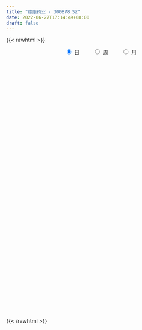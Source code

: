```yaml
---
title: "维康药业 - 300878.SZ"
date: 2022-06-27T17:14:49+08:00
draft: false
---
```

{{< rawhtml >}}
    <div style="text-align: center">
        <label style="padding: 1rem;"><input style="margin-right: .5rem" type="radio" name="period" value="D" checked onclick="period_change(this)">日</label>
        <label style="padding: 1rem;"><input style="margin-right: .5rem" type="radio" name="period" value="W" onclick="period_change(this)">周</label>
        <label style="padding: 1rem;"><input style="margin-right: .5rem" type="radio" name="period" value="M" onclick="period_change(this)">月</label>
    </div>
    <div id="chart" style="height: 700px;"></div> 
    <script type="text/javascript">
        const D_v = [110427.04,117081.81,85076.63,62869.24,54737.46,39038.61,35422.83,35313.68,40446.81,31044.15,26878.21,22307.0,34971.62,23606.56,28854.65,27451.5,39344.87,52677.07,71166.87,35616.23,21714.65,61201.33,67296.52,59301.96,47531.11,38703.64,20007.88,19695.58,26593.91,28146.54,38308.03,46877.3,35923.54,67811.95,51772.75,41409.79,50306.11,34758.68,30017.48,29729.49,23159.18,28260.61,31254.36,38467.54,16432.68,13184.07,14209.89,18355.96,14302.06,14698.24,19720.74,15129.73,15636.71,8633.68,7242.95,9943.05,7627.0,8962.6,6936.45,17650.24,11641.12,22502.83,12277.49,9606.89,6771.98,7322.85,8087.67,26830.82,14740.59,14324.93,9452.52,9039.01,7455.47,13795.05,5430.42,6138.41,11566.05,10289.23,7933.0,5144.94,13689.58,13853.76,10661.07,6268.14,7697.0,7527.0,6215.55,6067.82,7335.0,7604.37,11647.04,13874.55,8529.57,11474.89,6648.0,7075.62,8017.42,14853.1,8208.3,9117.03,6294.11,7557.0,8121.0,7699.86,6324.0,5724.48,5109.48,8656.05,13046.74,9608.2,5954.0,8123.48,11013.42,7704.65,8591.38,12404.69,12944.66,10173.0,11313.81,8516.0,5209.08,5599.9,4512.5,5848.43,6209.8,16931.32,11925.9,7569.18,10425.29,10360.17,11790.33,9923.28,8406.2,6586.84,3860.24,7033.77,9535.82,27809.65,17244.29,19564.03,11114.42,9921.26,16064.44,20635.29,18286.51,16723.47,9119.84,6951.13,7111.6,9241.44,13133.59,12759.8,13274.95,6924.67,5238.87,7362.9,6758.32,7323.86,7693.9,11322.22,10187.97,21103.3,19107.02,11733.25,13120.32,9842.97,6908.06,4908.27,8368.85,3951.14,4405.95,4526.83,26614.48,20368.82,9520.05,8254.01,6782.05,8001.32,5624.89,7418.51,5043.59,10590.2,7759.44,8473.59,6284.71,7136.68,8066.9,7048.98,4625.33,5039.18,7221.91,3347.5,4208.0,4340.95,5218.57,3074.18,2836.29,3285.08,3490.97,3283.37,4367.18,4455.83,3472.77,5918.93,4244.05,14671.38,57303.63,31964.93,20932.57,15265.8,12962.97,16912.87,8778.45,10112.76,13789.08,16860.02,10498.99,6920.66,15553.09,9435.79,11906.07,9934.56,11486.77,7983.74,5321.93,7621.43,5238.01,7798.62,5574.56,10374.71,7346.63,8790.0,11072.06,4712.09,4618.0,5774.0,4771.83,4333.0,6425.04,6527.06,4064.58,5047.62,6515.5,4254.72,3508.01,2929.0,5861.6,4933.28,4776.01,4202.71,6187.51,4351.57,3861.13,6307.92,4027.32,3735.09,3782.88,5263.62,3029.23,3609.89,2712.11,2523.0,7628.9,4407.47,3859.0,3669.01,3047.0,2402.19,5274.87,1773.53,1836.41,1900.29,1807.89,2408.04,2204.31,2217.0,1411.02,1502.0,1557.52,2466.0,2219.04,2753.01,2157.22,4591.04,2519.18,3505.11,2295.01,4253.01,2372.12,1975.15,2531.11,1998.0,4248.19,4462.0,3195.0,6134.0,6297.3,5402.14,5046.0,3861.37,2832.11,2346.16,2260.0,3065.05,8477.01,5602.0,4848.0,4144.01,2613.0,4861.62,2771.0,4567.0,2588.01,2119.0,2856.0,2356.0,2598.0,8687.61,11992.06,7624.75,4161.75,61699.58,44501.92,33903.37,20435.07,44094.11,41545.48,33000.71,35666.39,39732.56,47977.42,57516.82,43123.01,34293.24,34282.19,22507.78,28408.55,25880.12,21090.68,27856.84,19815.88,27071.87,12449.12,14232.55,10545.23,10900.01,11557.89,6403.03,7346.0,5283.03,5675.0,4890.03,7978.04,7558.03,10956.0,5901.97,6531.05,6228.69,6129.49,4158.0,9742.0,12062.48,11757.71,72157.76,54513.37,27794.73,17094.72,37508.46,32559.81,38160.45,30808.87,25879.68,17885.41,25799.39,29752.53,35820.38,48473.3,39709.37,41346.56,28267.43,30811.61,22039.59,28424.76,22485.11,23006.01,21404.98,35672.22,28095.56,42555.7,29714.31,52950.39,38345.17,26306.78,23635.86,20885.28,21869.51,12003.41,17904.41,8781.69,7009.64,7360.51,10644.63,9011.82,15313.09,17089.93,13738.35,16005.19,22991.48,18052.22,14363.22,15135.03,10778.67,15860.28,15217.83,9264.04,8773.89,9140.99,5743.89,5973.18,7050.0,6948.15,11171.86,5501.01,5541.89,4902.01,4394.9,5319.0,5459.04,6043.85,8350.89,11096.11,8892.84,9045.67,5642.31,8346.74,6631.05,7732.0,9613.3,16242.07,15979.69,11688.38,15934.31,12498.81,12380.17,14657.64]
const D_histogram = [0.0,1.2093447293,1.1353744207,0.3508726185,-0.6905944074,-1.197499839,-1.5908536735,-1.8887894316,-1.9334117244,-1.8463395957,-1.7798266772,-1.62415992,-1.8414592479,-2.0650636005,-1.8728637778,-1.4737159983,-0.9471060988,-0.2601152044,0.0433408709,0.1861247963,0.3421850833,0.8179705618,1.1520885556,1.3536587187,1.2970398769,0.8099326412,0.4072680845,0.118553963,0.2160694495,0.4505062274,0.6968194793,0.9456489844,0.93771095,1.4403912415,1.3234430467,1.3509245538,1.2442412036,1.0249519047,0.8871943805,0.8402003131,0.6719540836,0.5913508504,0.4358173551,-0.1532759558,-0.4589425479,-0.5998874949,-0.7315787126,-0.6127736289,-0.5830244093,-0.4702018457,-0.3561018975,-0.4071915017,-0.5582124438,-0.5763317878,-0.5280328614,-0.533882808,-0.5236473039,-0.4490659772,-0.3880942308,-0.1197079899,-0.0197415541,0.1590056613,0.1916891111,0.1262051671,0.0572201228,0.07312769,0.0818933005,0.2482713543,0.3535404744,0.2667647238,0.1656681484,0.0968936842,0.0543152303,-0.1350235836,-0.21976817,-0.2518807194,-0.4070148539,-0.3659913496,-0.3909603207,-0.3619183154,-0.2678119893,-0.3095551112,-0.4361049596,-0.4767177103,-0.5253452464,-0.5931187368,-0.5697087021,-0.4743972492,-0.2817749726,-0.0873932907,0.0987387071,-0.0200146234,-0.0798098321,-0.2467535693,-0.2890235419,-0.3728057239,-0.3190974481,-0.0428166754,0.1416026625,0.3152524462,0.4021311189,0.4967992022,0.5411149728,0.4322517948,0.3833484811,0.3367024674,0.2465622392,0.2641502253,0.4211264393,0.4201543532,0.3135330844,0.2317214586,0.2247419644,0.1439040602,0.2102212671,0.365455029,0.5138425711,0.5794279105,0.5532559929,0.427563739,0.3427495834,0.2119170871,0.1377505432,0.1620255194,0.1129809924,0.2506764764,0.2602257048,0.2687719059,0.2469108887,0.1721129085,0.1991282064,0.2242703909,0.1423865995,0.0146197251,-0.0350476154,0.0077631485,0.0596885972,0.2599731671,0.4164337827,0.5062810299,0.540216154,0.462706132,0.5200168716,0.6225413904,0.4664520833,0.2306928045,-0.016365555,-0.1681727221,-0.2417261787,-0.226725274,-0.1922277223,-0.1066752146,-0.2211931789,-0.2414530769,-0.2354830058,-0.3053843583,-0.2506396163,-0.1838853323,-0.1879888014,-0.1280091104,-0.0556047008,0.045807346,0.0846753834,0.0368009869,-0.069397875,-0.2038753836,-0.2336913989,-0.2653732365,-0.3616910756,-0.3950069753,-0.3434298697,-0.2648151963,-0.0081218702,0.0850975068,0.1211898657,0.1767437766,0.150559666,0.1482016955,0.1127000671,0.0465416445,0.0417495663,0.1310981445,0.1787431672,0.2088313661,0.1377936699,0.1082521611,0.0990016016,0.0369961073,-0.007683978,-0.0327633489,-0.0984130098,-0.135409621,-0.1419881803,-0.1192601656,-0.1633222964,-0.1923201279,-0.197153965,-0.1535925184,-0.1020529927,-0.0626602119,-0.0232303453,-0.0221673345,0.0020679447,0.0606118151,0.0525750401,0.1352108422,0.5878503469,0.6314926075,0.5548169042,0.4501555239,0.3904878644,0.2234131201,0.1242639773,0.052820149,0.0770329575,0.0978535097,0.0207832433,-0.0377072903,0.0085826115,0.0045052641,0.056492373,0.0475918001,-0.0795241372,-0.2304942842,-0.3413894455,-0.3478228421,-0.3138168627,-0.2593607232,-0.195626718,-0.0938729803,-0.0531814342,0.0155105067,-0.0684478467,-0.0910029885,-0.0858073509,-0.0786110935,-0.0792934283,-0.0923555368,-0.0427205599,-0.0392558061,-0.0361038612,-0.0568434566,-0.13026982,-0.1464193401,-0.1267648939,-0.1032795568,-0.1205084949,-0.1467622799,-0.1992980787,-0.2108536664,-0.184150131,-0.1835862476,-0.1320087743,-0.0425635764,0.0143322159,0.0561077301,0.062475789,0.0289441525,0.026979165,0.0001686938,-0.0108150785,-0.0068113089,0.0676569591,0.1005464462,0.1277580544,0.1005536131,0.043630049,0.0035107088,-0.1126875018,-0.1579032463,-0.141220316,-0.1130965915,-0.119223649,-0.0651770749,-0.0156664448,-0.0117637068,0.0093238299,0.0317594748,0.0557061179,0.0281634061,0.0175910565,-0.0328846035,-0.0456613132,-0.1412488788,-0.1889577493,-0.1877711144,-0.1587628443,-0.2015436972,-0.1698322548,-0.1265291309,-0.0785803781,-0.0460087034,0.040416336,0.1361894849,0.1980293191,0.2974486245,0.3973015752,0.4153433192,0.4491380313,0.4025809479,0.3684489091,0.3373105459,0.3095502627,0.3018877762,0.3263192919,0.3254462069,0.2895095768,0.2736631074,0.2406214241,0.1424644209,0.089363677,-0.040130401,-0.1193673226,-0.15310559,-0.1325960725,-0.113957739,-0.1029531366,0.0063091779,0.104406885,0.1154597573,0.0896191701,0.3972692108,0.4157265506,0.4801138321,0.397788208,0.4738891414,0.610395984,0.6358180898,0.6603083911,0.7203546321,0.7947062068,1.0184576091,0.7397821459,0.5815907065,0.1931768603,0.0358494635,-0.0271840205,-0.1279433615,-0.2780456143,-0.2482707236,-0.2471461742,-0.4919419949,-0.5744263761,-0.6701592745,-0.7306359367,-0.7814098886,-0.9582295245,-1.0641146464,-1.1756374576,-1.1634672829,-1.1100455427,-0.9908334297,-0.7922565138,-0.6642202057,-0.6564329735,-0.6055031071,-0.4764915527,-0.3622909614,-0.2912523927,-0.2082074216,-0.0474873878,0.0368145693,0.1855023254,0.6311719026,0.8578293514,0.8331835842,0.7595470129,0.8028372175,0.8144837789,0.6991688436,0.6835887531,0.3985655529,0.2363004448,0.280837097,0.3454428181,0.4101570739,0.3774383087,0.2557873783,0.3573292425,0.3718174915,0.3601295779,0.20355334,0.2000333093,0.0713654368,-0.088955224,-0.2643372782,-0.1279330274,-0.1092908982,-0.0088346642,-0.1169773588,0.1414658247,0.183123726,0.0805600704,0.0478710036,-0.0727964347,-0.4054887269,-0.6133933802,-0.9145816775,-1.0738465325,-1.1027276042,-1.1415858096,-1.2229018775,-1.1489193489,-1.09947372,-0.9474307651,-0.8007104142,-0.5744859579,-0.2362274219,0.0063630866,0.1826409973,0.3408835865,0.413017511,0.4283719928,0.4995307552,0.5267692781,0.4747113425,0.3592826834,0.275736936,0.229965812,0.1848574605,0.2033728061,0.0280358232,-0.0401437249,-0.0840803832,-0.1154326126,-0.1248651797,-0.0980818576,-0.0440360056,-0.0062678127,0.0946371168,0.2206751564,0.2679258574,0.2142051394,0.1971664297,0.2010104008,0.2115399912,0.2213968174,0.2393832985,-1.0460089493,-1.7498835214,-2.1070997243,-2.1960672117,-2.1187196765,-1.9223149159,-1.6572019107]
const D_fast = [0.0,1.5116809117,1.7215542082,1.0247705606,-0.1893450671,-0.9956254584,-1.7866927114,-2.5568258274,-3.0848010512,-3.4593138215,-3.8377575723,-4.0881307951,-4.7657949349,-5.5056651876,-5.7816813095,-5.7509625296,-5.4611291547,-4.8391670615,-4.5248757684,-4.3355606439,-4.0939540861,-3.4136759672,-2.7915358345,-2.2515509917,-1.9839098642,-2.2685339397,-2.5693814753,-2.828457106,-2.6769242571,-2.3298609224,-1.9093428006,-1.4241010494,-1.1976113463,-0.3348332445,-0.1209206776,0.244291968,0.4486689186,0.4856175959,0.5696586668,0.7327146777,0.7324569692,0.7996914486,0.753112292,0.1256999922,-0.2947022369,-0.5856190576,-0.9002049535,-0.934593277,-1.0506001598,-1.0553280576,-1.0302535837,-1.1831410633,-1.4737151164,-1.6359174074,-1.7196266963,-1.8589473449,-1.9796236668,-2.0173088344,-2.0533606457,-1.8149014022,-1.719870355,-1.5013717242,-1.4207659967,-1.454698649,-1.5093786626,-1.4751891728,-1.4459502372,-1.2175043449,-1.0238501062,-1.0439346758,-1.1036142141,-1.1481652573,-1.1771649036,-1.4002596134,-1.5399462422,-1.6350289715,-1.8919168195,-1.9423911526,-2.0651002039,-2.1265377774,-2.0993844486,-2.2185163483,-2.4540924367,-2.6138846149,-2.7938484626,-3.0099016372,-3.1289187781,-3.1522066374,-3.030028104,-2.8574947448,-2.6466780702,-2.7704350566,-2.8501827233,-3.0788148528,-3.1933407109,-3.3703243239,-3.3963904101,-3.1308138063,-2.9109938027,-2.6585309075,-2.4711194551,-2.2522515712,-2.0726570574,-2.0734572867,-2.0265234801,-1.9889938769,-2.0174935453,-1.933868003,-1.6716101792,-1.567543677,-1.5957816747,-1.6196629358,-1.5704569389,-1.615318828,-1.4964463044,-1.2498487853,-0.9730006003,-0.7625582834,-0.6504162028,-0.6692175219,-0.6683442817,-0.7461975062,-0.7859264142,-0.7211450582,-0.7419443371,-0.541579734,-0.4669740794,-0.3912349018,-0.3513681968,-0.3831379499,-0.3063406004,-0.2251308183,-0.2714179597,-0.3955299029,-0.4539591472,-0.4092075962,-0.3423599982,-0.0770821365,0.1834869248,0.3999044295,0.5688935921,0.6070601031,0.7943750606,1.052534927,1.0130586407,0.834972563,0.5838228148,0.3899724672,0.2559874659,0.2143070521,0.2007476732,0.2596313773,0.0898151183,0.0091919511,-0.0437087293,-0.1899561713,-0.1978713334,-0.1770883825,-0.2281890519,-0.2002116385,-0.1417084042,-0.0288445208,0.0311923624,-0.0074817874,-0.131030118,-0.3164764725,-0.4047153375,-0.5027404843,-0.6894810923,-0.8215487358,-0.8558290976,-0.8434182233,-0.5887553648,-0.4742616111,-0.4078717857,-0.3081319306,-0.2966761248,-0.2619836714,-0.269310283,-0.3238332945,-0.3181879811,-0.1960648668,-0.1037340523,-0.0214380118,-0.0580272905,-0.0605057591,-0.0450059182,-0.0977623856,-0.1443634654,-0.1776336736,-0.2678865869,-0.3387356034,-0.3808112078,-0.3878982345,-0.4727909393,-0.5498688028,-0.6039911311,-0.5988278142,-0.5728015367,-0.5490738089,-0.5154515286,-0.5199303514,-0.4951780861,-0.4214812618,-0.4163742769,-0.2999357641,0.2996663272,0.5011817398,0.5632102625,0.5710877631,0.6090420697,0.4978206054,0.429737457,0.371498666,0.4149697139,0.4602536435,0.3883791879,0.3204618317,0.3688973864,0.3659463551,0.4320565572,0.4350539343,0.2880569628,0.0794632447,-0.1167792779,-0.2101683851,-0.2546166214,-0.2650006626,-0.250173337,-0.1718878444,-0.1444916568,-0.0719220893,-0.1729924043,-0.2182982932,-0.2345544934,-0.2470110093,-0.2675167012,-0.3036676939,-0.264712857,-0.2710620547,-0.2769360751,-0.3118865347,-0.4178803531,-0.4706347082,-0.4826714854,-0.4850060376,-0.5323620994,-0.5953064543,-0.6976667729,-0.7619357771,-0.7812697745,-0.826602453,-0.8080271732,-0.7292228694,-0.6687440232,-0.6129415765,-0.5909545703,-0.6172501687,-0.6124703649,-0.6392386626,-0.6529262046,-0.6506252622,-0.5592427545,-0.5012166558,-0.442065534,-0.444131572,-0.4901476238,-0.5293892869,-0.673759373,-0.758450929,-0.7770730777,-0.777223501,-0.8131564709,-0.7754041655,-0.7298101466,-0.7288483352,-0.705429841,-0.6750543275,-0.637181155,-0.6576830152,-0.6638576007,-0.7225544115,-0.7467464495,-0.8776462348,-0.9725945426,-1.0183506864,-1.0290331274,-1.1221999045,-1.1329465258,-1.1212756847,-1.0929720264,-1.0719025275,-0.9753734041,-0.845552884,-0.73420572,-0.5604242585,-0.361245914,-0.2393683401,-0.0932891203,-0.0392009666,0.0187792217,0.071968495,0.1215957776,0.1894052351,0.2954165737,0.3759050405,0.4123458046,0.4649151121,0.4920287847,0.4294878868,0.3987280621,0.259201384,0.1501226317,0.0781079668,0.0654684662,0.0556173649,0.0408836831,0.1517232922,0.2759227204,0.3158405321,0.3124047374,0.7193720808,0.8417610583,1.0261767978,1.0432982257,1.2378714444,1.5269772831,1.7113539112,1.9009213104,2.1410562093,2.4140843358,2.8924501404,2.7987202136,2.7859264509,2.4458068197,2.2974417888,2.2276122997,2.0948671183,1.8752534619,1.8429606718,1.7822986775,1.4145173581,1.1884263829,0.9251536659,0.6820180195,0.4358915955,0.0195145785,-0.352399205,-0.7578313806,-1.0365280266,-1.2606176721,-1.3891139166,-1.388601129,-1.4266198724,-1.5829408835,-1.6833867939,-1.6734981278,-1.6498702767,-1.6516448063,-1.6206516906,-1.4718035038,-1.3782979043,-1.1832345669,-0.579772014,-0.1386572273,0.0449929015,0.1612430834,0.4052425925,0.6205100985,0.6799873742,0.835304472,0.64992266,0.546732663,0.6614785895,0.8124450152,0.9796985394,1.0413393514,0.9836352656,1.1745094404,1.2819520623,1.3602965432,1.2546086402,1.3010969369,1.1902704236,1.0077109568,0.766244583,0.870665577,0.8619849816,0.9602325496,0.8228455153,1.116655155,1.2040939877,1.1216703497,1.1009490339,0.9620824869,0.5280180129,0.1667650147,-0.3630687021,-0.7907951902,-1.0953581629,-1.4196128207,-1.806654358,-2.0199016666,-2.2453244678,-2.3301392041,-2.3835964567,-2.3009934899,-2.0217918094,-1.7776105292,-1.5556723692,-1.3122088834,-1.1368205811,-1.0143731012,-0.8183316499,-0.6594008075,-0.5927809075,-0.6183888957,-0.6330004091,-0.6212800801,-0.6201740665,-0.5508155194,-0.7191435464,-0.7973590258,-0.8623157799,-0.9225261625,-0.9631750244,-0.9609121667,-0.9178753162,-0.8816740764,-0.7571098678,-0.5759030391,-0.4616708738,-0.4618403069,-0.4295874092,-0.3754908379,-0.3120762497,-0.2468702191,-0.1690379134,-1.7159323985,-2.857277851,-3.741268985,-4.3792532753,-4.8315856591,-5.1157596276,-5.2649471]
const D_slow = [0.0,0.3023361823,0.5861797875,0.6738979421,0.5012493403,0.2018743805,-0.1958390379,-0.6680363958,-1.1513893268,-1.6129742258,-2.0579308951,-2.4639708751,-2.9243356871,-3.4406015872,-3.9088175316,-4.2772465312,-4.5140230559,-4.579051857,-4.5682166393,-4.5216854402,-4.4361391694,-4.2316465289,-3.9436243901,-3.6052097104,-3.2809497411,-3.0784665808,-2.9766495597,-2.947011069,-2.8929937066,-2.7803671498,-2.6061622799,-2.3697500338,-2.1353222963,-1.775224486,-1.4443637243,-1.1066325858,-0.7955722849,-0.5393343088,-0.3175357136,-0.1074856354,0.0605028855,0.2083405981,0.3172949369,0.278975948,0.164240311,0.0142684373,-0.1686262409,-0.3218196481,-0.4675757504,-0.5851262119,-0.6741516862,-0.7759495617,-0.9155026726,-1.0595856196,-1.1915938349,-1.3250645369,-1.4559763629,-1.5682428572,-1.6652664149,-1.6951934124,-1.7001288009,-1.6603773856,-1.6124551078,-1.580903816,-1.5665987853,-1.5483168628,-1.5278435377,-1.4657756991,-1.3773905805,-1.3106993996,-1.2692823625,-1.2450589414,-1.2314801339,-1.2652360298,-1.3201780723,-1.3831482521,-1.4849019656,-1.576399803,-1.6741398832,-1.764619462,-1.8315724593,-1.9089612371,-2.017987477,-2.1371669046,-2.2685032162,-2.4167829004,-2.5592100759,-2.6778093882,-2.7482531314,-2.7701014541,-2.7454167773,-2.7504204332,-2.7703728912,-2.8320612835,-2.904317169,-2.9975186,-3.077292962,-3.0879971308,-3.0525964652,-2.9737833537,-2.873250574,-2.7490507734,-2.6137720302,-2.5057090815,-2.4098719612,-2.3256963444,-2.2640557846,-2.1980182282,-2.0927366184,-1.9876980301,-1.909314759,-1.8513843944,-1.7951989033,-1.7592228883,-1.7066675715,-1.6153038142,-1.4868431715,-1.3419861938,-1.2036721956,-1.0967812609,-1.011093865,-0.9581145933,-0.9236769575,-0.8831705776,-0.8549253295,-0.7922562104,-0.7271997842,-0.6600068077,-0.5982790856,-0.5552508584,-0.5054688068,-0.4494012091,-0.4138045592,-0.410149628,-0.4189115318,-0.4169707447,-0.4020485954,-0.3370553036,-0.2329468579,-0.1063766004,0.0286774381,0.1443539711,0.274358189,0.4299935366,0.5466065574,0.6042797585,0.6001883698,0.5581451893,0.4977136446,0.4410323261,0.3929753955,0.3663065919,0.3110082972,0.2506450279,0.1917742765,0.1154281869,0.0527682829,0.0067969498,-0.0402002505,-0.0722025281,-0.0861037034,-0.0746518668,-0.053483021,-0.0442827743,-0.061632243,-0.1126010889,-0.1710239386,-0.2373672478,-0.3277900167,-0.4265417605,-0.5123992279,-0.578603027,-0.5806334945,-0.5593591179,-0.5290616514,-0.4848757073,-0.4472357908,-0.4101853669,-0.3820103501,-0.370374939,-0.3599375474,-0.3271630113,-0.2824772195,-0.230269378,-0.1958209605,-0.1687579202,-0.1440075198,-0.134758493,-0.1366794875,-0.1448703247,-0.1694735771,-0.2033259824,-0.2388230275,-0.2686380689,-0.309468643,-0.3575486749,-0.4068371662,-0.4452352958,-0.470748544,-0.4864135969,-0.4922211833,-0.4977630169,-0.4972460307,-0.4820930769,-0.4689493169,-0.4351466064,-0.2881840197,-0.1303108678,0.0083933583,0.1209322393,0.2185542054,0.2744074854,0.3054734797,0.318678517,0.3379367563,0.3624001338,0.3675959446,0.358169122,0.3603147749,0.3614410909,0.3755641842,0.3874621342,0.3675810999,0.3099575289,0.2246101675,0.137654457,0.0592002413,-0.0056399395,-0.054546619,-0.0780148641,-0.0913102226,-0.087432596,-0.1045445576,-0.1272953047,-0.1487471425,-0.1683999158,-0.1882232729,-0.2113121571,-0.2219922971,-0.2318062486,-0.2408322139,-0.2550430781,-0.2876105331,-0.3242153681,-0.3559065916,-0.3817264808,-0.4118536045,-0.4485441745,-0.4983686941,-0.5510821107,-0.5971196435,-0.6430162054,-0.676018399,-0.6866592931,-0.6830762391,-0.6690493066,-0.6534303593,-0.6461943212,-0.6394495299,-0.6394073565,-0.6421111261,-0.6438139533,-0.6268997135,-0.601763102,-0.5698235884,-0.5446851851,-0.5337776729,-0.5328999957,-0.5610718711,-0.6005476827,-0.6358527617,-0.6641269096,-0.6939328218,-0.7102270906,-0.7141437018,-0.7170846285,-0.714753671,-0.7068138023,-0.6928872728,-0.6858464213,-0.6814486572,-0.689669808,-0.7010851363,-0.736397356,-0.7836367934,-0.830579572,-0.870270283,-0.9206562073,-0.963114271,-0.9947465538,-1.0143916483,-1.0258938241,-1.0157897401,-0.9817423689,-0.9322350391,-0.857872883,-0.7585474892,-0.6547116594,-0.5424271516,-0.4417819146,-0.3496696873,-0.2653420508,-0.1879544852,-0.1124825411,-0.0309027181,0.0504588336,0.1228362278,0.1912520047,0.2514073607,0.2870234659,0.3093643851,0.2993317849,0.2694899543,0.2312135568,0.1980645387,0.1695751039,0.1438368197,0.1454141142,0.1715158355,0.2003807748,0.2227855673,0.32210287,0.4260345077,0.5460629657,0.6455100177,0.7639823031,0.9165812991,1.0755358215,1.2406129193,1.4207015773,1.619378129,1.8739925313,2.0589380677,2.2043357444,2.2526299594,2.2615923253,2.2547963202,2.2228104798,2.1532990762,2.0912313953,2.0294448518,1.906459353,1.762852759,1.5953129404,1.4126539562,1.2173014841,0.977744103,0.7117154414,0.417806077,0.1269392563,-0.1505721294,-0.3982804869,-0.5963446153,-0.7623996667,-0.9265079101,-1.0778836868,-1.197006575,-1.2875793154,-1.3603924135,-1.412444269,-1.4243161159,-1.4151124736,-1.3687368923,-1.2109439166,-0.9964865787,-0.7881906827,-0.5983039295,-0.3975946251,-0.1939736804,-0.0191814695,0.1517157188,0.2513571071,0.3104322183,0.3806414925,0.467002197,0.5695414655,0.6639010427,0.7278478873,0.8171801979,0.9101345708,1.0001669653,1.0510553003,1.1010636276,1.1189049868,1.0966661808,1.0305818612,0.9985986044,0.9712758798,0.9690672138,0.9398228741,0.9751893303,1.0209702618,1.0411102794,1.0530780303,1.0348789216,0.9335067399,0.7801583948,0.5515129754,0.2830513423,0.0073694413,-0.2780270111,-0.5837524805,-0.8709823177,-1.1458507477,-1.382708439,-1.5828860425,-1.726507532,-1.7855643875,-1.7839736158,-1.7383133665,-1.6530924699,-1.5498380921,-1.4427450939,-1.3178624051,-1.1861700856,-1.06749225,-0.9776715791,-0.9087373451,-0.8512458921,-0.805031527,-0.7541883255,-0.7471793697,-0.7572153009,-0.7782353967,-0.8070935499,-0.8383098448,-0.8628303092,-0.8738393106,-0.8754062637,-0.8517469845,-0.7965781955,-0.7295967311,-0.6760454463,-0.6267538389,-0.5765012387,-0.5236162409,-0.4682670365,-0.4084212119,-0.6699234492,-1.1073943296,-1.6341692606,-2.1831860636,-2.7128659827,-3.1934447117,-3.6077451893]
const D_data = [['2020-08-24', 77.0, 81.04, 63.1, 84.77],['2020-08-25', 74.7, 99.99, 74.0, 109.8],['2020-08-26', 95.0, 87.99, 86.45, 99.6],['2020-08-27', 87.07, 77.44, 77.05, 89.7],['2020-08-28', 77.0, 69.21, 68.5, 77.0],['2020-08-31', 69.22, 71.0, 67.68, 72.27],['2020-09-01', 69.99, 68.86, 67.83, 71.57],['2020-09-02', 68.53, 66.72, 65.86, 68.99],['2020-09-03', 66.69, 67.3, 66.03, 69.8],['2020-09-04', 65.69, 67.35, 64.45, 69.29],['2020-09-07', 66.49, 65.79, 65.54, 68.0],['2020-09-08', 66.14, 65.82, 65.53, 67.32],['2020-09-09', 65.0, 59.2, 59.02, 65.2],['2020-09-10', 60.0, 55.9, 55.5, 60.78],['2020-09-11', 55.41, 58.92, 55.07, 60.49],['2020-09-14', 58.62, 61.19, 58.1, 61.49],['2020-09-15', 60.47, 63.7, 59.18, 65.26],['2020-09-16', 63.0, 67.87, 61.01, 68.58],['2020-09-17', 66.0, 65.01, 64.41, 72.09],['2020-09-18', 63.5, 63.65, 62.6, 66.34],['2020-09-21', 63.7, 64.2, 62.5, 64.75],['2020-09-22', 63.75, 69.77, 62.88, 72.48],['2020-09-23', 68.0, 70.4, 67.13, 75.68],['2020-09-24', 68.99, 70.66, 67.67, 74.1],['2020-09-25', 70.56, 68.39, 68.16, 74.5],['2020-09-28', 66.13, 61.91, 61.03, 67.5],['2020-09-29', 62.51, 60.61, 60.43, 63.0],['2020-09-30', 60.6, 59.95, 59.6, 61.88],['2020-10-09', 60.98, 63.99, 60.79, 65.12],['2020-10-12', 64.67, 66.47, 64.29, 67.22],['2020-10-13', 66.5, 68.0, 65.3, 69.61],['2020-10-14', 67.3, 69.68, 66.66, 71.49],['2020-10-15', 69.5, 67.55, 66.56, 70.37],['2020-10-16', 67.13, 75.97, 67.13, 81.0],['2020-10-19', 73.5, 70.13, 69.05, 74.5],['2020-10-20', 68.81, 72.59, 68.61, 73.73],['2020-10-21', 72.02, 71.6, 71.6, 77.22],['2020-10-22', 70.5, 70.12, 69.7, 73.85],['2020-10-23', 69.68, 70.88, 68.4, 72.66],['2020-10-26', 71.36, 72.18, 70.91, 73.8],['2020-10-27', 71.18, 70.68, 69.0, 71.67],['2020-10-28', 70.0, 71.63, 69.1, 72.14],['2020-10-29', 70.28, 70.5, 70.0, 73.54],['2020-10-30', 69.1, 63.2, 63.1, 69.49],['2020-11-02', 62.5, 64.11, 62.5, 64.74],['2020-11-03', 64.6, 64.55, 64.1, 65.12],['2020-11-04', 64.5, 63.38, 62.5, 64.94],['2020-11-05', 63.61, 65.91, 63.61, 65.91],['2020-11-06', 66.09, 64.66, 63.59, 66.11],['2020-11-09', 64.5, 65.59, 64.5, 65.97],['2020-11-10', 65.65, 65.8, 65.5, 67.59],['2020-11-11', 65.35, 63.49, 63.45, 65.45],['2020-11-12', 63.3, 61.18, 60.6, 64.0],['2020-11-13', 61.13, 61.79, 60.23, 62.14],['2020-11-16', 61.48, 62.1, 61.33, 62.4],['2020-11-17', 62.16, 60.93, 60.28, 62.29],['2020-11-18', 60.3, 60.52, 60.22, 61.24],['2020-11-19', 60.52, 60.95, 59.52, 61.19],['2020-11-20', 61.08, 60.58, 60.41, 61.12],['2020-11-23', 60.81, 63.63, 60.36, 63.8],['2020-11-24', 62.51, 62.22, 61.82, 63.18],['2020-11-25', 62.25, 63.78, 60.9, 64.6],['2020-11-26', 62.55, 62.43, 61.99, 63.77],['2020-11-27', 62.59, 61.01, 60.71, 62.66],['2020-11-30', 60.79, 60.45, 60.45, 61.64],['2020-12-01', 60.47, 61.2, 60.47, 62.13],['2020-12-02', 61.21, 61.02, 60.6, 61.87],['2020-12-03', 61.0, 63.39, 60.8, 64.47],['2020-12-04', 62.88, 63.4, 62.4, 64.29],['2020-12-07', 63.44, 61.1, 61.03, 63.49],['2020-12-08', 60.81, 60.4, 60.31, 61.58],['2020-12-09', 60.7, 60.27, 59.59, 61.14],['2020-12-10', 59.93, 60.18, 59.73, 61.49],['2020-12-11', 60.0, 57.5, 57.01, 60.27],['2020-12-14', 58.0, 57.74, 56.74, 58.0],['2020-12-15', 57.6, 57.7, 57.22, 58.6],['2020-12-16', 57.77, 55.18, 55.0, 57.98],['2020-12-17', 55.98, 56.8, 55.19, 57.7],['2020-12-18', 56.72, 55.48, 55.25, 56.73],['2020-12-21', 55.28, 55.62, 55.11, 56.28],['2020-12-22', 55.21, 56.26, 55.21, 57.99],['2020-12-23', 55.8, 54.2, 53.13, 55.98],['2020-12-24', 54.21, 52.1, 51.5, 54.21],['2020-12-25', 52.0, 52.06, 51.22, 52.77],['2020-12-28', 51.99, 51.0, 50.73, 53.09],['2020-12-29', 50.5, 49.66, 49.3, 51.19],['2020-12-30', 49.63, 49.86, 49.32, 50.5],['2020-12-31', 49.88, 50.29, 49.86, 50.78],['2021-01-04', 50.33, 51.6, 50.15, 51.91],['2021-01-05', 51.5, 52.13, 51.0, 52.76],['2021-01-06', 52.3, 52.67, 51.56, 53.65],['2021-01-07', 51.88, 48.67, 48.5, 52.08],['2021-01-08', 48.4, 48.49, 46.69, 49.4],['2021-01-11', 48.0, 46.0, 45.51, 48.49],['2021-01-12', 45.68, 46.37, 45.68, 47.3],['2021-01-13', 46.03, 44.82, 44.64, 46.46],['2021-01-14', 44.82, 45.75, 44.5, 46.5],['2021-01-15', 45.6, 48.85, 45.42, 49.63],['2021-01-18', 48.67, 48.55, 48.08, 49.88],['2021-01-19', 48.93, 49.14, 48.22, 50.25],['2021-01-20', 49.01, 48.63, 48.39, 49.68],['2021-01-21', 48.63, 49.18, 48.6, 50.5],['2021-01-22', 49.0, 48.96, 48.2, 50.17],['2021-01-25', 48.18, 46.89, 46.02, 48.98],['2021-01-26', 46.89, 47.19, 46.11, 48.88],['2021-01-27', 46.69, 46.91, 46.3, 47.59],['2021-01-28', 46.66, 45.9, 45.9, 47.74],['2021-01-29', 46.09, 46.94, 44.59, 47.3],['2021-02-01', 46.0, 49.13, 46.0, 49.49],['2021-02-02', 49.13, 47.62, 47.36, 49.6],['2021-02-03', 47.46, 46.02, 46.02, 47.54],['2021-02-04', 45.6, 45.77, 44.29, 46.44],['2021-02-05', 45.8, 46.39, 45.79, 48.49],['2021-02-08', 45.99, 45.12, 44.4, 47.29],['2021-02-09', 46.63, 46.82, 45.01, 47.5],['2021-02-10', 46.27, 48.53, 46.27, 48.8],['2021-02-18', 48.93, 49.4, 48.09, 50.48],['2021-02-19', 49.2, 49.18, 48.01, 49.28],['2021-02-22', 49.21, 48.41, 48.38, 49.79],['2021-02-23', 48.46, 46.98, 46.66, 48.64],['2021-02-24', 46.9, 47.08, 46.67, 47.52],['2021-02-25', 47.3, 46.0, 45.91, 47.44],['2021-02-26', 45.5, 46.16, 45.08, 46.46],['2021-03-01', 46.0, 47.25, 45.92, 47.35],['2021-03-02', 47.31, 46.25, 45.94, 47.31],['2021-03-03', 46.03, 48.86, 45.33, 48.96],['2021-03-04', 47.99, 47.75, 47.5, 48.57],['2021-03-05', 47.35, 47.9, 47.01, 48.3],['2021-03-08', 48.3, 47.6, 47.36, 48.86],['2021-03-09', 47.08, 46.76, 45.0, 48.49],['2021-03-10', 46.85, 47.98, 46.16, 48.34],['2021-03-11', 47.75, 48.2, 47.21, 48.29],['2021-03-12', 47.99, 46.79, 46.5, 48.3],['2021-03-15', 46.33, 45.65, 45.41, 46.39],['2021-03-16', 45.45, 46.08, 45.45, 46.3],['2021-03-17', 46.08, 47.15, 45.68, 47.46],['2021-03-18', 47.21, 47.49, 46.95, 48.51],['2021-03-19', 46.82, 50.11, 46.82, 51.52],['2021-03-22', 49.63, 50.76, 49.63, 51.8],['2021-03-23', 51.4, 50.94, 49.79, 52.5],['2021-03-24', 50.4, 50.99, 50.0, 51.49],['2021-03-25', 50.64, 49.89, 49.4, 51.08],['2021-03-26', 49.78, 51.95, 49.45, 52.0],['2021-03-29', 51.75, 53.46, 51.72, 54.4],['2021-03-30', 53.47, 50.58, 50.58, 54.0],['2021-03-31', 49.52, 48.88, 47.88, 49.72],['2021-04-01', 48.2, 47.6, 47.58, 48.76],['2021-04-02', 47.21, 47.72, 47.21, 48.3],['2021-04-06', 47.72, 48.0, 47.5, 48.29],['2021-04-07', 48.0, 48.83, 47.6, 48.94],['2021-04-08', 48.51, 49.1, 48.4, 49.88],['2021-04-09', 48.9, 50.0, 48.58, 50.55],['2021-04-12', 49.88, 47.33, 47.25, 50.59],['2021-04-13', 47.1, 48.0, 46.7, 48.45],['2021-04-14', 47.74, 48.13, 47.58, 48.38],['2021-04-15', 48.09, 46.81, 46.75, 48.13],['2021-04-16', 47.12, 48.12, 46.81, 48.45],['2021-04-19', 47.84, 48.43, 47.83, 48.68],['2021-04-20', 48.29, 47.56, 47.32, 48.89],['2021-04-21', 47.25, 48.38, 47.23, 49.2],['2021-04-22', 48.0, 48.81, 47.91, 49.12],['2021-04-23', 48.5, 49.63, 47.2, 50.39],['2021-04-26', 49.8, 49.27, 49.1, 51.18],['2021-04-27', 48.01, 48.2, 47.5, 48.97],['2021-04-28', 47.9, 47.03, 46.39, 47.99],['2021-04-29', 46.67, 45.9, 45.88, 47.2],['2021-04-30', 45.64, 46.57, 45.64, 46.82],['2021-05-06', 46.51, 46.15, 46.1, 47.12],['2021-05-07', 46.03, 44.7, 44.65, 46.4],['2021-05-10', 44.71, 44.78, 44.63, 45.4],['2021-05-11', 44.7, 45.53, 44.02, 45.7],['2021-05-12', 45.53, 45.9, 45.18, 46.37],['2021-05-13', 45.45, 48.85, 45.4, 51.62],['2021-05-14', 48.48, 47.7, 47.54, 49.57],['2021-05-17', 47.5, 47.34, 46.47, 48.09],['2021-05-18', 47.18, 47.88, 46.63, 48.02],['2021-05-19', 47.76, 47.0, 46.89, 48.2],['2021-05-20', 46.8, 47.28, 46.7, 48.28],['2021-05-21', 46.8, 46.81, 46.7, 47.7],['2021-05-24', 46.7, 46.16, 45.75, 47.1],['2021-05-25', 46.05, 46.72, 46.05, 46.81],['2021-05-26', 46.58, 48.15, 46.4, 48.57],['2021-05-27', 48.15, 48.08, 47.79, 48.7],['2021-05-28', 48.08, 48.19, 47.49, 48.41],['2021-05-31', 47.19, 46.92, 46.39, 47.19],['2021-06-01', 47.29, 47.24, 46.71, 47.48],['2021-06-02', 47.35, 47.45, 46.8, 47.77],['2021-06-03', 47.17, 46.63, 46.62, 47.5],['2021-06-04', 46.7, 46.55, 46.32, 46.88],['2021-06-07', 46.57, 46.57, 46.26, 46.79],['2021-06-08', 46.64, 45.74, 45.4, 46.65],['2021-06-09', 45.42, 45.7, 45.42, 46.05],['2021-06-10', 45.71, 45.82, 45.42, 45.96],['2021-06-11', 45.83, 46.09, 45.73, 46.27],['2021-06-15', 46.2, 45.04, 45.01, 46.2],['2021-06-16', 45.05, 44.84, 44.71, 45.52],['2021-06-17', 44.6, 44.84, 44.6, 45.19],['2021-06-18', 44.99, 45.35, 44.58, 45.35],['2021-06-21', 45.34, 45.54, 45.08, 45.75],['2021-06-22', 45.77, 45.5, 45.28, 45.81],['2021-06-23', 45.52, 45.61, 45.51, 45.85],['2021-06-24', 45.3, 45.15, 45.14, 45.71],['2021-06-25', 45.31, 45.43, 45.0, 45.55],['2021-06-28', 45.22, 46.04, 45.22, 46.38],['2021-06-29', 45.88, 45.32, 45.29, 46.27],['2021-06-30', 45.35, 46.67, 45.14, 48.3],['2021-07-01', 46.25, 53.0, 46.12, 55.59],['2021-07-02', 51.69, 49.68, 48.8, 51.69],['2021-07-05', 49.67, 48.55, 47.8, 50.0],['2021-07-06', 48.11, 48.12, 47.5, 49.35],['2021-07-07', 48.2, 48.6, 47.83, 48.7],['2021-07-08', 48.21, 46.92, 46.78, 48.34],['2021-07-09', 46.65, 47.23, 46.64, 47.34],['2021-07-12', 47.4, 47.23, 46.77, 47.41],['2021-07-13', 47.21, 48.4, 46.8, 48.58],['2021-07-14', 48.38, 48.6, 47.45, 49.8],['2021-07-15', 48.0, 47.32, 46.9, 48.32],['2021-07-16', 47.07, 47.23, 46.77, 47.5],['2021-07-19', 47.31, 48.55, 46.06, 48.92],['2021-07-20', 47.82, 48.09, 47.82, 49.12],['2021-07-21', 48.0, 49.0, 47.67, 49.3],['2021-07-22', 49.0, 48.45, 48.08, 49.56],['2021-07-23', 48.2, 46.64, 46.6, 48.41],['2021-07-26', 46.91, 45.51, 45.02, 46.91],['2021-07-27', 45.51, 45.11, 44.86, 45.88],['2021-07-28', 45.13, 45.85, 43.81, 46.36],['2021-07-29', 45.85, 46.18, 45.67, 46.64],['2021-07-30', 46.19, 46.45, 45.15, 46.78],['2021-08-02', 46.1, 46.7, 45.95, 46.73],['2021-08-03', 46.22, 47.5, 46.22, 48.3],['2021-08-04', 47.3, 47.05, 46.6, 47.38],['2021-08-05', 47.13, 47.67, 46.8, 47.93],['2021-08-06', 47.0, 45.68, 45.45, 47.43],['2021-08-09', 45.59, 46.08, 45.18, 46.25],['2021-08-10', 46.0, 46.29, 45.88, 46.39],['2021-08-11', 46.29, 46.26, 45.68, 46.49],['2021-08-12', 46.25, 46.09, 45.8, 46.49],['2021-08-13', 46.05, 45.8, 45.69, 46.28],['2021-08-16', 45.8, 46.6, 45.8, 46.83],['2021-08-17', 46.6, 46.1, 45.78, 46.99],['2021-08-18', 46.1, 46.05, 45.85, 46.44],['2021-08-19', 45.91, 45.63, 45.5, 46.17],['2021-08-20', 45.25, 44.6, 44.6, 45.54],['2021-08-23', 44.65, 44.92, 44.65, 45.28],['2021-08-24', 45.01, 45.22, 44.72, 45.42],['2021-08-25', 45.29, 45.24, 44.88, 45.36],['2021-08-26', 45.25, 44.6, 44.05, 45.25],['2021-08-27', 44.58, 44.2, 44.01, 44.79],['2021-08-30', 44.39, 43.45, 43.36, 44.41],['2021-08-31', 43.45, 43.55, 43.08, 43.94],['2021-09-01', 43.7, 43.83, 42.75, 43.87],['2021-09-02', 43.82, 43.34, 43.01, 43.82],['2021-09-03', 43.48, 43.9, 43.13, 44.16],['2021-09-06', 44.37, 44.59, 43.7, 44.8],['2021-09-07', 44.58, 44.47, 44.1, 44.58],['2021-09-08', 44.47, 44.48, 44.23, 44.72],['2021-09-09', 44.56, 44.12, 44.05, 44.56],['2021-09-10', 44.08, 43.49, 43.41, 44.08],['2021-09-13', 43.62, 43.72, 43.18, 43.85],['2021-09-14', 43.7, 43.25, 43.15, 43.94],['2021-09-15', 43.7, 43.25, 43.11, 43.7],['2021-09-16', 43.15, 43.32, 43.15, 43.93],['2021-09-17', 43.34, 44.35, 43.32, 44.79],['2021-09-22', 44.0, 44.1, 43.78, 44.59],['2021-09-23', 44.0, 44.2, 43.91, 44.48],['2021-09-24', 44.48, 43.53, 43.53, 44.48],['2021-09-27', 43.49, 42.91, 42.91, 43.5],['2021-09-28', 42.92, 42.8, 42.61, 43.3],['2021-09-29', 42.8, 41.3, 41.15, 42.8],['2021-09-30', 41.39, 41.56, 41.32, 41.97],['2021-10-08', 41.91, 42.05, 41.71, 42.29],['2021-10-11', 42.07, 42.12, 42.06, 42.48],['2021-10-12', 42.07, 41.56, 41.45, 42.2],['2021-10-13', 41.54, 42.27, 41.54, 42.38],['2021-10-14', 42.2, 42.36, 42.04, 42.8],['2021-10-15', 42.2, 41.82, 41.79, 42.69],['2021-10-18', 41.82, 42.0, 41.63, 42.38],['2021-10-19', 41.92, 42.05, 41.74, 42.24],['2021-10-20', 42.06, 42.13, 41.84, 42.15],['2021-10-21', 42.13, 41.41, 41.33, 42.15],['2021-10-22', 41.68, 41.44, 41.2, 41.74],['2021-10-25', 41.28, 40.67, 40.51, 41.28],['2021-10-26', 40.68, 40.84, 40.45, 41.09],['2021-10-27', 40.86, 39.33, 38.8, 40.87],['2021-10-28', 39.33, 39.3, 39.17, 39.96],['2021-10-29', 39.32, 39.52, 38.63, 39.76],['2021-11-01', 39.68, 39.69, 39.3, 40.17],['2021-11-02', 40.02, 38.48, 38.4, 40.02],['2021-11-03', 38.48, 39.1, 38.43, 39.26],['2021-11-04', 39.2, 39.19, 38.88, 39.23],['2021-11-05', 39.19, 39.27, 39.08, 39.78],['2021-11-08', 39.31, 39.1, 38.8, 39.37],['2021-11-09', 38.92, 39.95, 38.92, 40.03],['2021-11-10', 39.81, 40.49, 39.7, 40.5],['2021-11-11', 40.4, 40.49, 40.1, 40.79],['2021-11-12', 40.25, 41.47, 40.25, 41.86],['2021-11-15', 42.5, 42.18, 41.51, 42.58],['2021-11-16', 41.99, 41.7, 41.51, 42.7],['2021-11-17', 41.68, 42.3, 41.5, 42.75],['2021-11-18', 42.02, 41.53, 41.2, 42.3],['2021-11-19', 41.18, 41.72, 41.18, 41.93],['2021-11-22', 41.5, 41.82, 41.38, 41.86],['2021-11-23', 41.82, 41.93, 41.61, 42.2],['2021-11-24', 41.65, 42.31, 41.65, 42.38],['2021-11-25', 42.27, 43.0, 42.02, 43.56],['2021-11-26', 42.8, 43.01, 42.56, 43.36],['2021-11-29', 42.8, 42.73, 42.58, 43.94],['2021-11-30', 42.96, 43.09, 42.58, 43.17],['2021-12-01', 42.74, 42.98, 42.61, 43.15],['2021-12-02', 42.96, 42.0, 41.89, 43.24],['2021-12-03', 41.88, 42.29, 41.88, 42.4],['2021-12-06', 42.05, 40.9, 40.87, 42.2],['2021-12-07', 40.97, 40.94, 40.9, 41.5],['2021-12-08', 41.04, 41.13, 40.78, 41.29],['2021-12-09', 41.16, 41.69, 40.95, 41.9],['2021-12-10', 41.56, 41.7, 41.56, 41.99],['2021-12-13', 41.95, 41.62, 41.51, 42.08],['2021-12-14', 41.86, 43.16, 41.61, 43.24],['2021-12-15', 42.7, 43.65, 42.03, 44.32],['2021-12-16', 43.88, 42.97, 42.68, 43.88],['2021-12-17', 42.53, 42.58, 42.28, 43.03],['2021-12-20', 42.31, 47.76, 42.11, 51.1],['2021-12-21', 46.2, 45.4, 43.69, 47.25],['2021-12-22', 45.0, 46.63, 44.73, 47.8],['2021-12-23', 46.9, 45.18, 45.11, 47.58],['2021-12-24', 45.14, 47.6, 44.63, 49.49],['2021-12-27', 48.22, 49.49, 47.22, 51.1],['2021-12-28', 48.5, 49.18, 47.38, 50.8],['2021-12-29', 48.8, 49.99, 48.16, 54.05],['2021-12-30', 49.5, 51.41, 47.55, 52.19],['2021-12-31', 50.77, 52.78, 49.68, 55.39],['2022-01-04', 52.82, 56.44, 52.51, 58.83],['2022-01-05', 54.8, 50.98, 50.88, 54.8],['2022-01-06', 50.25, 52.14, 49.5, 53.31],['2022-01-07', 51.44, 48.4, 47.68, 51.5],['2022-01-10', 48.18, 50.23, 48.18, 50.98],['2022-01-11', 51.17, 51.14, 49.68, 52.56],['2022-01-12', 51.0, 50.48, 50.07, 51.99],['2022-01-13', 49.58, 49.33, 48.31, 50.5],['2022-01-14', 49.1, 51.35, 49.1, 51.86],['2022-01-17', 51.33, 51.17, 49.72, 52.26],['2022-01-18', 51.67, 47.41, 47.36, 51.69],['2022-01-19', 47.0, 48.39, 46.11, 48.4],['2022-01-20', 47.9, 47.48, 47.2, 49.59],['2022-01-21', 47.1, 47.15, 46.35, 48.0],['2022-01-24', 47.4, 46.55, 45.78, 47.4],['2022-01-25', 45.92, 43.81, 43.8, 46.7],['2022-01-26', 44.5, 43.24, 42.7, 44.7],['2022-01-27', 43.02, 41.76, 41.76, 43.81],['2022-01-28', 42.0, 42.14, 41.75, 42.81],['2022-02-07', 42.58, 41.92, 41.52, 42.96],['2022-02-08', 41.92, 42.33, 41.65, 42.82],['2022-02-09', 42.06, 43.4, 41.98, 43.67],['2022-02-10', 43.4, 42.72, 42.54, 43.8],['2022-02-11', 42.68, 40.93, 40.71, 42.81],['2022-02-14', 40.59, 40.98, 40.0, 41.58],['2022-02-15', 41.2, 41.85, 40.52, 41.99],['2022-02-16', 41.75, 41.81, 41.45, 42.18],['2022-02-17', 41.79, 41.32, 41.25, 41.98],['2022-02-18', 41.32, 41.49, 40.7, 41.76],['2022-02-21', 41.13, 42.82, 41.13, 43.31],['2022-02-22', 42.9, 42.32, 41.56, 43.62],['2022-02-23', 42.45, 43.65, 42.18, 43.76],['2022-02-24', 43.18, 49.13, 43.13, 52.38],['2022-02-25', 48.0, 48.65, 46.67, 50.88],['2022-02-28', 47.29, 46.6, 45.85, 47.5],['2022-03-01', 46.42, 46.26, 45.65, 46.6],['2022-03-02', 46.2, 48.2, 45.44, 49.85],['2022-03-03', 48.2, 48.56, 47.18, 49.08],['2022-03-04', 50.0, 47.28, 47.03, 51.56],['2022-03-07', 46.6, 48.74, 46.6, 51.01],['2022-03-08', 47.44, 45.01, 44.9, 47.69],['2022-03-09', 45.09, 45.63, 43.77, 45.96],['2022-03-10', 46.55, 48.16, 46.15, 48.86],['2022-03-11', 47.52, 49.02, 47.52, 49.19],['2022-03-14', 49.52, 49.75, 47.88, 51.45],['2022-03-15', 49.7, 49.02, 48.98, 52.5],['2022-03-16', 50.5, 47.84, 45.55, 50.94],['2022-03-17', 47.52, 50.94, 46.88, 51.59],['2022-03-18', 50.8, 50.58, 49.5, 51.36],['2022-03-21', 50.15, 50.69, 49.86, 51.7],['2022-03-22', 50.61, 48.79, 48.2, 50.61],['2022-03-23', 48.5, 50.59, 47.6, 51.3],['2022-03-24', 50.0, 48.93, 48.27, 50.0],['2022-03-25', 48.8, 47.9, 47.88, 50.69],['2022-03-28', 48.1, 46.81, 45.78, 49.95],['2022-03-29', 46.81, 50.6, 45.59, 52.58],['2022-03-30', 49.96, 49.59, 48.27, 50.15],['2022-03-31', 48.86, 51.03, 48.86, 52.31],['2022-04-01', 50.0, 48.48, 47.98, 50.89],['2022-04-06', 49.0, 53.63, 49.0, 55.38],['2022-04-07', 52.24, 52.0, 50.7, 52.8],['2022-04-08', 51.5, 50.28, 49.0, 51.67],['2022-04-11', 49.94, 50.99, 49.03, 52.32],['2022-04-12', 50.11, 49.61, 47.66, 51.38],['2022-04-13', 49.0, 45.67, 45.67, 49.0],['2022-04-14', 45.57, 45.48, 45.36, 47.41],['2022-04-15', 45.96, 42.41, 42.4, 45.96],['2022-04-18', 41.68, 42.2, 40.71, 42.59],['2022-04-19', 42.5, 42.47, 41.73, 43.2],['2022-04-20', 42.48, 41.24, 40.91, 42.95],['2022-04-21', 41.16, 39.37, 39.17, 41.8],['2022-04-22', 39.48, 40.24, 38.1, 40.24],['2022-04-25', 39.8, 39.22, 39.0, 42.0],['2022-04-26', 38.47, 40.05, 36.86, 41.56],['2022-04-27', 38.58, 39.88, 37.4, 40.05],['2022-04-28', 39.39, 41.1, 38.88, 41.49],['2022-04-29', 41.0, 43.46, 40.19, 45.3],['2022-05-05', 42.7, 43.49, 42.24, 44.84],['2022-05-06', 42.58, 43.62, 42.21, 44.25],['2022-05-09', 43.7, 44.27, 43.08, 44.72],['2022-05-10', 43.2, 43.89, 43.2, 44.36],['2022-05-11', 43.87, 43.54, 43.54, 45.29],['2022-05-12', 43.11, 44.65, 43.03, 45.08],['2022-05-13', 44.65, 44.6, 44.13, 45.74],['2022-05-16', 44.55, 43.78, 43.62, 44.99],['2022-05-17', 43.59, 42.72, 42.25, 43.64],['2022-05-18', 42.71, 42.7, 42.42, 43.41],['2022-05-19', 42.01, 42.9, 41.9, 42.98],['2022-05-20', 43.48, 42.71, 42.42, 43.62],['2022-05-23', 42.72, 43.48, 42.72, 43.48],['2022-05-24', 43.6, 40.61, 40.61, 43.65],['2022-05-25', 40.61, 41.18, 40.4, 41.2],['2022-05-26', 41.28, 41.02, 39.83, 41.36],['2022-05-27', 41.31, 40.78, 40.38, 41.46],['2022-05-30', 40.78, 40.73, 40.2, 41.18],['2022-05-31', 40.7, 41.02, 39.83, 41.21],['2022-06-01', 41.12, 41.4, 40.8, 41.49],['2022-06-02', 41.25, 41.3, 40.37, 41.4],['2022-06-06', 41.29, 42.38, 41.11, 42.46],['2022-06-07', 42.38, 43.32, 42.18, 43.5],['2022-06-08', 42.81, 42.89, 41.9, 43.35],['2022-06-09', 42.53, 41.7, 41.33, 42.88],['2022-06-10', 41.54, 42.04, 41.4, 42.11],['2022-06-13', 42.45, 42.34, 42.01, 42.89],['2022-06-14', 42.02, 42.55, 41.12, 42.58],['2022-06-15', 42.55, 42.7, 42.43, 43.36],['2022-06-16', 42.71, 43.0, 42.45, 43.36],['2022-06-17', 23.4, 22.82, 22.46, 23.4],['2022-06-20', 23.0, 23.46, 22.55, 23.49],['2022-06-21', 23.23, 23.18, 22.98, 23.68],['2022-06-22', 23.18, 23.33, 23.03, 23.88],['2022-06-23', 23.4, 23.3, 22.88, 23.59],['2022-06-24', 23.1, 23.49, 23.05, 23.67],['2022-06-27', 23.73, 23.68, 23.6, 24.38]]
const W_v = [430192.18,181266.08,136618.04,226256.54,257045.57,78407.1,26593.91,217067.36,208264.81,150871.18,76484.66,73819.1,40712.05,73678.57,63753.91,54066.98,41357.11,49617.49,27507.37,48990.53,48069.03,39297.44,33513.87,47745.84,28700.72,23117.66,35151.29,48484.63,50905.27,54826.32,73908.44,71716.24,42246.43,39559.71,57631.25,60711.62,13277.12,59867.22,38182.32,39285.33,33162.6,24157.54,14414.12,19070.12,114102.92,74852.66,58181.51,58316.28,33963.73,43157.96,24208.92,28579.8,21486.61,23378.93,23116.83,19503.13,11935.48,12497.59,1836.41,10537.53,9155.58,15525.56,13426.4,20037.19,23438.92,21750.22,19237.63,14486.01,35064.17,204634.05,197922.56,169215.26,125743.97,84114.65,41489.96,37057.1,28949.2,160233.32,153118.17,130125.88,193617.04,126767.08,157442.77,117602.34,96298.47,42808.29,85138.04,32415.44,66255.85,36681.95,34064.92,21216.79,43027.82,48565.16,68481.36,14657.64]
const W_histogram = [0.0,-0.1187008547,-0.7245901186,-0.7625859793,-0.4402691866,-0.7491251286,-0.639245322,0.2354990787,0.4538859708,0.0831102432,-0.0544005018,-0.3147032289,-0.5316694983,-0.6042268341,-0.4560080963,-0.7051901623,-0.9411730108,-1.2437118403,-1.4639732679,-1.6196961845,-1.5852665911,-1.4457992173,-1.3804436627,-1.2680077308,-0.957397246,-0.6317637227,-0.5465552062,-0.3114894077,-0.1759889002,0.1731162163,0.5429591872,0.5178017305,0.6606572703,0.6343441248,0.7182747851,0.573620526,0.3679123059,0.4446736868,0.4451933694,0.541750401,0.4994759998,0.4465672766,0.370879966,0.3363683059,0.5948269108,0.5944306964,0.5868085149,0.5360669276,0.4852641506,0.3989659263,0.3508321357,0.2441033918,0.1567411337,0.0921216091,0.0379143448,0.0740369365,0.0575005056,-0.064696082,-0.0895737536,-0.0978942464,-0.1047503752,-0.2083697143,-0.2601560469,-0.1197935053,0.0094747809,0.1913617209,0.2679845436,0.282298667,0.349977085,0.7109628541,1.2454549161,1.2477428942,1.3812753409,1.130624784,0.5980460495,0.157822907,-0.0888387605,0.2201496296,0.3163445912,0.4718739765,0.6438772461,0.5451349105,0.4886738224,0.5384173481,0.0337762592,-0.4282045453,-0.4942757401,-0.5028903973,-0.4215641419,-0.470323787,-0.5995434366,-0.6147001935,-0.5421290848,-1.6909410948,-2.2718824275,-2.4918939155]
const W_fast = [0.0,-0.1483760684,-0.9354128619,-1.1640552174,-0.9518057213,-1.4479429456,-1.4978744694,-0.564255299,-0.2323969142,-0.582395081,-0.7335059515,-1.0724844858,-1.4223681298,-1.6459821741,-1.6117654604,-2.0372450669,-2.5085211681,-3.1219879578,-3.7082427023,-4.268889665,-4.6307767194,-4.8527591499,-5.1325145111,-5.3370805118,-5.2658193385,-5.0981267459,-5.1495570309,-4.9923635844,-4.9008603019,-4.5084761313,-4.0028933637,-3.8986003877,-3.5905805304,-3.4583076446,-3.1948082881,-3.1960574157,-3.3097875593,-3.1218577567,-3.0100397317,-2.7780450999,-2.6954505011,-2.6367174052,-2.6196847243,-2.570104308,-2.1629389754,-2.0147275157,-1.8756475684,-1.7923724238,-1.7218591632,-1.7084159059,-1.6688416626,-1.7145445585,-1.7627215332,-1.8043106555,-1.8490393336,-1.7944075078,-1.7965688122,-1.9349394204,-1.9822105303,-2.0150045848,-2.0480483073,-2.2037600751,-2.3205854193,-2.2101712541,-2.0785342727,-1.8488069024,-1.7051879439,-1.6202991537,-1.4651264644,-0.9263999818,-0.0805441908,0.2336795109,0.7125307927,0.7445364319,0.3614692097,-0.039298206,-0.3081695636,0.0558562339,0.2311373433,0.5046352227,0.8376078038,0.8751491958,0.9408565634,1.1252044261,0.629007402,0.0599754612,-0.1296646686,-0.2640019251,-0.2880667053,-0.4544072971,-0.7335128058,-0.9023446111,-0.9653057736,-2.5368530573,-3.6857649968,-4.5287499638]
const W_slow = [0.0,-0.0296752137,-0.2108227433,-0.4014692381,-0.5115365348,-0.6988178169,-0.8586291474,-0.7997543778,-0.6862828851,-0.6655053242,-0.6791054497,-0.7577812569,-0.8906986315,-1.04175534,-1.1557573641,-1.3320549046,-1.5673481573,-1.8782761174,-2.2442694344,-2.6491934805,-3.0455101283,-3.4069599326,-3.7520708483,-4.069072781,-4.3084220925,-4.4663630232,-4.6030018247,-4.6808741767,-4.7248714017,-4.6815923476,-4.5458525509,-4.4164021182,-4.2512378007,-4.0926517695,-3.9130830732,-3.7696779417,-3.6776998652,-3.5665314435,-3.4552331012,-3.3197955009,-3.1949265009,-3.0832846818,-2.9905646903,-2.9064726138,-2.7577658861,-2.6091582121,-2.4624560833,-2.3284393514,-2.2071233138,-2.1073818322,-2.0196737983,-1.9586479503,-1.9194626669,-1.8964322646,-1.8869536784,-1.8684444443,-1.8540693179,-1.8702433384,-1.8926367768,-1.9171103384,-1.9432979322,-1.9953903608,-2.0604293725,-2.0903777488,-2.0880090536,-2.0401686233,-1.9731724874,-1.9025978207,-1.8151035494,-1.6373628359,-1.3259991069,-1.0140633833,-0.6687445481,-0.3860883521,-0.2365768397,-0.197121113,-0.2193308031,-0.1642933957,-0.0852072479,0.0327612462,0.1937305577,0.3300142854,0.452182741,0.586787078,0.5952311428,0.4881800065,0.3646110715,0.2388884722,0.1334974367,0.0159164899,-0.1339693692,-0.2876444176,-0.4231766888,-0.8459119625,-1.4138825694,-2.0368560482]
const W_data = [['2020-08-28', 77.0, 69.21, 63.1, 109.8],['2020-09-04', 69.22, 67.35, 64.45, 72.27],['2020-09-11', 66.49, 58.92, 55.07, 68.0],['2020-09-18', 58.62, 63.65, 58.1, 72.09],['2020-09-25', 63.7, 68.39, 62.5, 75.68],['2020-09-30', 66.13, 59.95, 59.6, 67.5],['2020-10-09', 60.98, 63.99, 60.79, 65.12],['2020-10-16', 64.67, 75.97, 64.29, 81.0],['2020-10-23', 73.5, 70.88, 68.4, 77.22],['2020-10-30', 71.36, 63.2, 63.1, 73.8],['2020-11-06', 62.5, 64.66, 62.5, 66.11],['2020-11-13', 64.5, 61.79, 60.23, 67.59],['2020-11-20', 61.48, 60.58, 59.52, 62.4],['2020-11-27', 60.81, 61.01, 60.36, 64.6],['2020-12-04', 60.79, 63.4, 60.45, 64.47],['2020-12-11', 63.44, 57.5, 57.01, 63.49],['2020-12-18', 58.0, 55.48, 55.0, 58.6],['2020-12-25', 55.28, 52.06, 51.22, 57.99],['2020-12-31', 51.99, 50.29, 49.3, 53.09],['2021-01-08', 50.33, 48.49, 46.69, 53.65],['2021-01-15', 48.0, 48.85, 44.5, 49.63],['2021-01-22', 48.67, 48.96, 48.08, 50.5],['2021-01-29', 48.18, 46.94, 44.59, 48.98],['2021-02-05', 46.0, 46.39, 44.29, 49.6],['2021-02-10', 45.99, 48.53, 44.4, 48.8],['2021-02-19', 48.93, 49.18, 48.01, 50.48],['2021-02-26', 49.21, 46.16, 45.08, 49.79],['2021-03-05', 46.0, 47.9, 45.33, 48.96],['2021-03-12', 48.3, 46.79, 45.0, 48.86],['2021-03-19', 46.33, 50.11, 45.41, 51.52],['2021-03-26', 49.63, 51.95, 49.4, 52.5],['2021-04-02', 51.75, 47.72, 47.21, 54.4],['2021-04-09', 47.72, 50.0, 47.5, 50.55],['2021-04-16', 49.88, 48.12, 46.7, 50.59],['2021-04-23', 47.84, 49.63, 47.2, 50.39],['2021-04-30', 49.8, 46.57, 45.64, 51.18],['2021-05-07', 46.51, 44.7, 44.65, 47.12],['2021-05-14', 44.71, 47.7, 44.02, 51.62],['2021-05-21', 47.5, 46.81, 46.47, 48.28],['2021-05-28', 46.7, 48.19, 45.75, 48.7],['2021-06-04', 47.19, 46.55, 46.32, 47.77],['2021-06-11', 46.57, 46.09, 45.4, 46.79],['2021-06-18', 46.2, 45.35, 44.58, 46.2],['2021-06-25', 45.34, 45.43, 45.0, 45.85],['2021-07-02', 45.22, 49.68, 45.14, 55.59],['2021-07-09', 49.67, 47.23, 46.64, 50.0],['2021-07-16', 47.4, 47.23, 46.77, 49.8],['2021-07-23', 47.31, 46.64, 46.06, 49.56],['2021-07-30', 46.91, 46.45, 43.81, 46.91],['2021-08-06', 46.1, 45.68, 45.45, 48.3],['2021-08-13', 45.59, 45.8, 45.18, 46.49],['2021-08-20', 45.8, 44.6, 44.6, 46.99],['2021-08-27', 44.65, 44.2, 44.01, 45.42],['2021-09-03', 44.39, 43.9, 42.75, 44.41],['2021-09-10', 44.37, 43.49, 43.41, 44.8],['2021-09-17', 43.62, 44.35, 43.11, 44.79],['2021-09-24', 44.0, 43.53, 43.53, 44.59],['2021-09-30', 43.49, 41.56, 41.15, 43.5],['2021-10-08', 41.91, 42.05, 41.71, 42.29],['2021-10-15', 42.07, 41.82, 41.45, 42.8],['2021-10-22', 41.82, 41.44, 41.2, 42.38],['2021-10-29', 41.28, 39.52, 38.63, 41.28],['2021-11-05', 39.68, 39.27, 38.4, 40.17],['2021-11-12', 39.31, 41.47, 38.8, 41.86],['2021-11-19', 42.5, 41.72, 41.18, 42.75],['2021-11-26', 41.5, 43.01, 41.38, 43.56],['2021-12-03', 42.8, 42.29, 41.88, 43.94],['2021-12-10', 42.05, 41.7, 40.78, 42.2],['2021-12-17', 41.95, 42.58, 41.51, 44.32],['2021-12-24', 42.31, 47.6, 42.11, 51.1],['2021-12-31', 48.22, 52.78, 47.22, 55.39],['2022-01-07', 52.82, 48.4, 47.68, 58.83],['2022-01-14', 48.18, 51.35, 48.18, 52.56],['2022-01-21', 51.33, 47.15, 46.11, 52.26],['2022-01-28', 47.4, 42.14, 41.75, 47.4],['2022-02-11', 42.58, 40.93, 40.71, 43.8],['2022-02-18', 40.59, 41.49, 40.0, 42.18],['2022-02-25', 41.13, 48.65, 41.13, 52.38],['2022-03-04', 47.29, 47.28, 45.44, 51.56],['2022-03-11', 46.6, 49.02, 43.77, 51.01],['2022-03-18', 49.52, 50.58, 45.55, 52.5],['2022-03-25', 50.15, 47.9, 47.6, 51.7],['2022-04-01', 48.1, 48.48, 45.59, 52.58],['2022-04-08', 49.0, 50.28, 49.0, 55.38],['2022-04-15', 49.94, 42.41, 42.4, 52.32],['2022-04-22', 41.68, 40.24, 38.1, 43.2],['2022-04-29', 39.8, 43.46, 36.86, 45.3],['2022-05-06', 42.7, 43.62, 42.21, 44.84],['2022-05-13', 43.7, 44.6, 43.03, 45.74],['2022-05-20', 44.55, 42.71, 41.9, 44.99],['2022-05-27', 42.72, 40.78, 39.83, 43.65],['2022-06-02', 40.78, 41.3, 39.83, 41.49],['2022-06-10', 41.29, 42.04, 41.11, 43.5],['2022-06-17', 42.45, 22.82, 22.46, 43.36],['2022-06-24', 23.0, 23.49, 22.55, 23.88],['2022-07-01', 23.73, 23.68, 23.6, 24.38]]
const M_v = [469230.79,840554.7199999999,602797.26,271466.36,229530.88,169870.87,134715.51,283769.9300000001,216219.98,156896.7,109354.03,314582.74,126412.01,81453.24,37055.08,87644.74,462352.41,420563.8400000001,254034.35,703561.8999999999,371561.45,179132.06,186234.87]
const M_histogram = [0.0,-0.7051851852,-0.9011999578,-1.1486531277,-1.8856458605,-2.4519420715,-2.7119629586,-2.536842746,-2.4133854844,-2.1535258138,-1.8551763065,-1.5421992374,-1.4039770261,-1.3212595891,-1.2778471193,-0.900416429,0.0592012044,0.0358695558,0.3612323934,0.8853562705,0.7387544048,0.5051405945,-0.7227987035]
const M_fast = [0.0,-0.8814814815,-1.3027962435,-1.8374126954,-3.0458168933,-4.2250986222,-5.1631102489,-5.6222007228,-6.1020898323,-6.3806116152,-6.5460561845,-6.6186289247,-6.8314009699,-7.0789984302,-7.3550477403,-7.2027211571,-6.2283032227,-6.2426674823,-5.8269965464,-5.0815336017,-5.0434468661,-5.1507755278,-6.5594145017]
const M_slow = [0.0,-0.1762962963,-0.4015962857,-0.6887595677,-1.1601710328,-1.7731565507,-2.4511472903,-3.0853579768,-3.6887043479,-4.2270858014,-4.690879878,-5.0764296873,-5.4274239439,-5.7577388411,-6.077200621,-6.3023047282,-6.2875044271,-6.2785370381,-6.1882289398,-5.9668898722,-5.782201271,-5.6559161223,-5.8366157982]
const M_data = [['2020-08-31', 77.0, 71.0, 63.1, 109.8],['2020-09-30', 69.99, 59.95, 55.07, 75.68],['2020-10-30', 60.98, 63.2, 60.79, 81.0],['2020-11-30', 62.5, 60.45, 59.52, 67.59],['2020-12-31', 60.47, 50.29, 49.3, 64.47],['2021-01-29', 50.33, 46.94, 44.5, 53.65],['2021-02-26', 46.0, 46.16, 44.29, 50.48],['2021-03-31', 46.0, 48.88, 45.0, 54.4],['2021-04-30', 48.2, 46.57, 45.64, 51.18],['2021-05-31', 46.51, 46.92, 44.02, 51.62],['2021-06-30', 47.29, 46.67, 44.58, 48.3],['2021-07-30', 46.25, 46.45, 43.81, 55.59],['2021-08-31', 46.1, 43.55, 43.08, 48.3],['2021-09-30', 43.7, 41.56, 41.15, 44.8],['2021-10-29', 41.91, 39.52, 38.63, 42.8],['2021-11-30', 39.68, 43.09, 38.4, 43.94],['2021-12-31', 42.74, 52.78, 40.78, 55.39],['2022-01-28', 52.82, 42.14, 41.75, 58.83],['2022-02-28', 42.58, 46.6, 40.0, 52.38],['2022-03-31', 46.42, 51.03, 43.77, 52.58],['2022-04-29', 50.0, 43.46, 36.86, 55.38],['2022-05-31', 42.7, 41.02, 39.83, 45.74],['2022-06-30', 41.12, 23.68, 22.46, 43.5]]
        const D_a = [null,109.8,null,null,null,null,null,null,null,null,null,null,null,null,55.07,null,null,null,null,null,null,null,75.68,null,null,null,null,null,null,null,null,null,66.56,null,null,null,77.22,null,null,null,null,null,null,null,62.5,null,null,null,null,null,67.59,null,null,null,null,null,null,59.52,null,null,null,null,null,null,null,null,null,64.47,null,null,null,null,null,null,null,null,null,null,null,null,null,null,null,null,null,49.3,null,null,null,null,53.65,null,null,null,null,null,44.5,null,null,null,null,50.5,null,null,null,null,null,null,null,null,null,44.29,null,null,null,null,50.48,null,null,null,null,null,45.08,null,null,null,null,null,48.86,null,null,null,null,45.41,null,null,null,null,null,null,null,null,null,54.4,null,null,null,null,null,null,null,null,null,46.7,null,null,null,null,null,null,null,null,51.18,null,null,null,null,null,null,null,44.02,null,null,null,null,null,null,null,null,null,null,null,48.7,null,null,null,null,null,null,null,null,null,null,null,null,null,null,44.58,null,null,null,null,null,null,null,null,55.59,null,null,null,null,null,null,null,null,null,null,null,null,null,null,null,null,null,null,43.81,null,null,null,null,null,null,null,null,null,null,null,null,null,46.99,null,null,null,null,null,null,null,null,null,null,42.75,null,null,null,null,null,null,null,null,null,null,null,44.79,null,null,null,null,null,41.15,null,null,null,null,null,42.8,null,null,null,null,null,null,null,null,null,null,null,null,38.4,null,null,null,null,null,null,null,null,null,null,null,null,null,null,null,null,null,null,43.94,null,null,null,null,null,null,40.78,null,null,null,null,null,null,null,null,null,null,null,null,null,null,null,null,null,58.83,null,null,null,null,null,null,null,null,null,null,null,null,null,null,null,null,null,null,null,null,null,null,null,40.0,null,null,null,null,null,null,null,52.38,null,null,null,null,null,null,null,null,43.77,null,null,null,52.5,null,null,null,null,null,null,null,null,null,45.59,null,null,null,55.38,null,null,null,null,null,null,null,null,null,null,null,null,null,36.86,null,null,null,null,null,null,null,null,null,45.74,null,null,null,null,null,null,null,null,39.83,null,null,null,null,null,null,43.5,null,null,null,null,null,null,null,22.46,null,null,null,null,null,null]
const W_a = [null,null,55.07,null,null,null,null,81.0,null,null,null,null,null,null,null,null,null,null,null,null,null,null,null,44.29,null,null,null,null,null,null,null,54.4,null,null,null,null,null,44.02,null,null,null,null,null,null,55.59,null,null,null,null,null,null,null,null,null,null,null,null,null,null,null,null,null,38.4,null,null,null,null,null,null,null,null,58.83,null,null,null,null,40.0,null,null,null,null,null,null,55.38,null,null,null,null,null,null,null,null,null,22.46,null,null]
const M_a = [null,null,null,null,null,null,null,null,null,null,null,null,null,null,null,38.4,null,null,null,null,55.38,null,null]
        const D_b = [[{ coord: ['2020-08-25', 75.68] }, { coord: ['2020-11-10', 66.56] }],[{ coord: ['2020-12-29', 50.5] }, { coord: ['2021-02-18', 49.3] }],[{ coord: ['2021-02-26', 48.86] }, { coord: ['2021-08-17', 45.41] }],[{ coord: ['2021-09-01', 42.8] }, { coord: ['2022-02-14', 42.75] }],[{ coord: ['2022-02-24', 52.38] }, { coord: ['2022-05-13', 45.59] }]]
const W_b = [[{ coord: ['2021-02-05', 54.4] }, { coord: ['2022-04-08', 44.29] }]]
const M_b = []
    </script>
{{< /rawhtml >}}